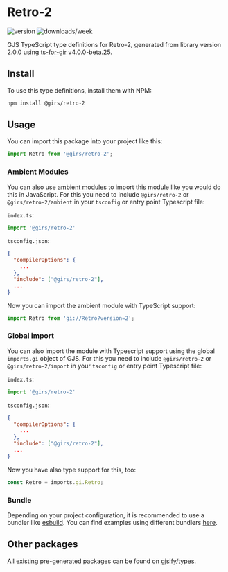 
# Retro-2

![version](https://img.shields.io/npm/v/@girs/retro-2)
![downloads/week](https://img.shields.io/npm/dw/@girs/retro-2)


GJS TypeScript type definitions for Retro-2, generated from library version 2.0.0 using [ts-for-gir](https://github.com/gjsify/ts-for-gir) v4.0.0-beta.25.

## Install

To use this type definitions, install them with NPM:
```bash
npm install @girs/retro-2
```

## Usage

You can import this package into your project like this:
```ts
import Retro from '@girs/retro-2';
```

### Ambient Modules

You can also use [ambient modules](https://github.com/gjsify/ts-for-gir/tree/main/packages/cli#ambient-modules) to import this module like you would do this in JavaScript.
For this you need to include `@girs/retro-2` or `@girs/retro-2/ambient` in your `tsconfig` or entry point Typescript file:

`index.ts`:
```ts
import '@girs/retro-2'
```

`tsconfig.json`:
```json
{
  "compilerOptions": {
    ...
  },
  "include": ["@girs/retro-2"],
  ...
}
```

Now you can import the ambient module with TypeScript support: 

```ts
import Retro from 'gi://Retro?version=2';
```

### Global import

You can also import the module with Typescript support using the global `imports.gi` object of GJS.
For this you need to include `@girs/retro-2` or `@girs/retro-2/import` in your `tsconfig` or entry point Typescript file:

`index.ts`:
```ts
import '@girs/retro-2'
```

`tsconfig.json`:
```json
{
  "compilerOptions": {
    ...
  },
  "include": ["@girs/retro-2"],
  ...
}
```

Now you have also type support for this, too:

```ts
const Retro = imports.gi.Retro;
```

### Bundle

Depending on your project configuration, it is recommended to use a bundler like [esbuild](https://esbuild.github.io/). You can find examples using different bundlers [here](https://github.com/gjsify/ts-for-gir/tree/main/examples).

## Other packages

All existing pre-generated packages can be found on [gjsify/types](https://github.com/gjsify/types).

